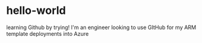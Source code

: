 # hello-world
learning Github by trying!
I'm an engineer looking to use GItHub for my ARM template deployments into Azure
